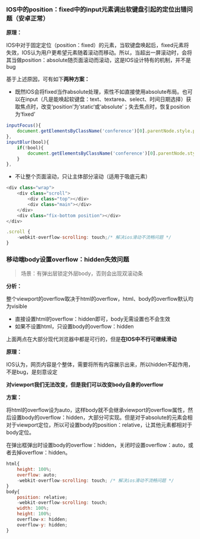 ### IOS中的position：fixed中的input元素调出软键盘引起的定位出错问题（安卓正常）

**原理：**

IOS中对于固定定位（position：fixed）的元素，当软键盘唤起后，fixed元素将失效，IOS认为用户更希望元素随着滚动而移动。所以，当超出一屏滚动时，会将其当做position：absolute随页面滚动而滚动，这是IOS设计特有的机制，并不是bug

基于上述原因，可有如下**两种方案：**

* 既然IOS会将fixed当作absolute处理，索性不如直接使用absolute布局。也可以在input（凡是能唤起软键盘：text、textarea、select、时间日期选择）获取焦点时，改变‘position’为’static‘或‘absolute’；失去焦点时，恢复position为‘fixed’

```js
inputFocus(){
    document.getElementsByClassName('conference')[0].parentNode.style.position = 'absolute'
},
inputBlur(bool){
    if(!bool){
        document.getElementsByClassName('conference')[0].parentNode.style.position = 'fixed'
    }
},
```

* 不让整个页面滚动，只让主体部分滚动（适用于吸底元素）

```js
<div class="wrap">
    <div class="scroll">
        <div class="top"></div>
        <div class="main"></div>
    </div>
    <div class="fix-bottom position"></div>
</div>

.scroll {
    -webkit-overflow-scrolling: touch;/* 解决ios滑动不流畅问题 */
}
```

### 移动端body设置overflow：hidden失效问题

> 场景：有弹出层锁定外层body，否则会出现双滚动条

**分析：**

整个viewport的overflow取决于html的overflow，html、body的overflow默认均为visible

* 直接设置html的overflow：hidden即可，body无需设置也不会生效
* 如果不设置html，只设置body的overflow：hidden

上面两点在大部分现代浏览器中都是可行的，但是**在IOS中不行可继续滑动**

**原理：**

IOS认为，网页内容是个整体，需要将所有内容展示出来，所以hidden不起作用，不是bug，是刻意设定

**对viewport我们无法改变，但是我们可以改变body自身的overflow**

**方案：**

将html的overflow设为auto，这样body就不会继承viewport的overflow属性，然后设置body的overflow：hidden，大部分可实现。但是对于absolute的元素会相对于viewport定位，所以可设置body的position：relative，让其他元素都相对于body定位。

在弹出框弹出时设置body的overflow：hidden，关闭时设置overflow：auto，或者去掉overflow：hidden。

```js
html{
    height: 100%;
    overflow: auto;
    -webkit-overflow-scrolling: touch; /* 解决ios滑动不流畅问题 */
}
body{
    position: relative;
    -webkit-overflow-scrolling: touch;
    width: 100%;
    height: 100%;
    overflow-x: hidden; 
    overflow-y: hidden;
}
```



